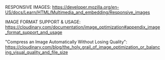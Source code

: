 RESPONSIVE IMAGES:
https://developer.mozilla.org/en-US/docs/Learn/HTML/Multimedia_and_embedding/Responsive_images

IMAGE FORMAT SUPPORT & USAGE:
https://cloudinary.com/documentation/image_optimization#appendix_image_format_support_and_usage

"Compress an Image Automatically Without Losing Quality":
https://cloudinary.com/blog/the_holy_grail_of_image_optimization_or_balancing_visual_quality_and_file_size
